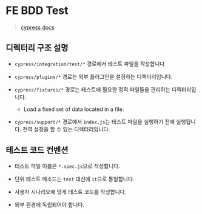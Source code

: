 # FE BDD Test

> [cypress docs](https://docs.cypress.io/api/table-of-contents)

## 디렉터리 구조 설명

- `cypress/integration/test/*` 경로에서 테스트 파일을 작성합니다

- `cypress/plugins/*` 경로는 외부 플러그인을 설정하는 디렉터리입니다.

- `cypress/fixtures/*` 경로는 테스트에 필요한 정적 파일들을 관리하는 디렉터리입니다.

  - Load a fixed set of data located in a file.

- `cypress/support/*` 경로에서 `index.js`는 테스트 파일을 실행하기 전에 실행됩니다. 전역 설정을 할 수 있는 디렉터리입니다.

## 테스트 코드 컨벤션

- 테스트 파일 이름은 `*.spec.js`으로 작성합니다.

- 단위 테스트 메소드는 `test` 대신에 `it`으로 통일합니다.

- 사용자 시나리오에 맞게 테스트 코드를 작성합니다.

- 외부 환경에 독립되어야 합니다.
